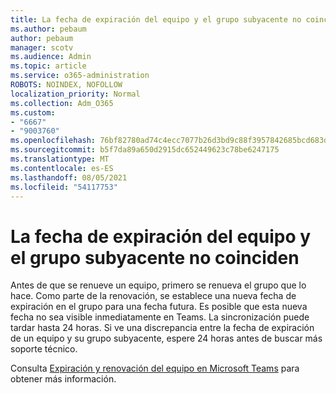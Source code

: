 ```yaml
---
title: La fecha de expiración del equipo y el grupo subyacente no coinciden
ms.author: pebaum
author: pebaum
manager: scotv
ms.audience: Admin
ms.topic: article
ms.service: o365-administration
ROBOTS: NOINDEX, NOFOLLOW
localization_priority: Normal
ms.collection: Adm_O365
ms.custom:
- "6667"
- "9003760"
ms.openlocfilehash: 76bf82780ad74c4ecc7077b26d3bd9c88f3957842685bcd683d7b2bbaf3a26fa
ms.sourcegitcommit: b5f7da89a650d2915dc652449623c78be6247175
ms.translationtype: MT
ms.contentlocale: es-ES
ms.lasthandoff: 08/05/2021
ms.locfileid: "54117753"
---
```

# <a name="expiration-date-of-team-and-underlying-group-dont-match"></a>La fecha de expiración del equipo y el grupo subyacente no coinciden

Antes de que se renueve un equipo, primero se renueva el grupo que lo hace. Como parte de la renovación, se establece una nueva fecha de expiración en el grupo para una fecha futura. Es posible que esta nueva fecha no sea visible inmediatamente en Teams. La sincronización puede tardar hasta 24 horas. Si ve una discrepancia entre la fecha de expiración de un equipo y su grupo subyacente, espere 24 horas antes de buscar más soporte técnico.  

Consulta [Expiración y renovación del equipo en Microsoft Teams](https://docs.microsoft.com/microsoftteams/team-expiration-renewal) para obtener más información.
